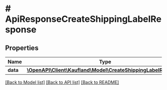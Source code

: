 # # ApiResponseCreateShippingLabelResponse

## Properties

Name | Type | Description | Notes
------------ | ------------- | ------------- | -------------
**data** | [**\OpenAPI\Client\Kaufland\Model\CreateShippingLabelResponse**](CreateShippingLabelResponse.md) |  |

[[Back to Model list]](../../README.md#models) [[Back to API list]](../../README.md#endpoints) [[Back to README]](../../README.md)
